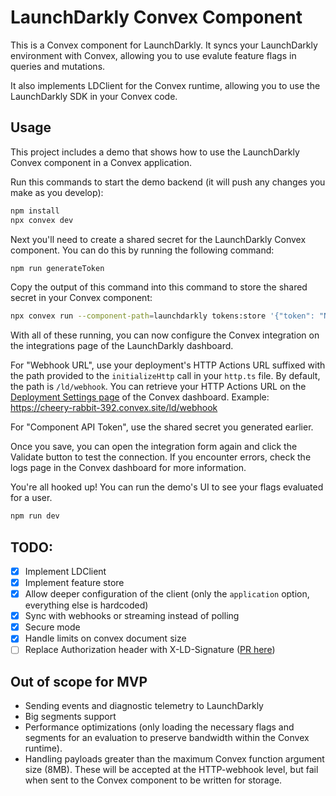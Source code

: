 # LaunchDarkly Convex Component

This is a Convex component for LaunchDarkly. It syncs your LaunchDarkly environment with Convex, allowing you to use evalute feature flags in queries and mutations.

It also implements LDClient for the Convex runtime, allowing you to use the LaunchDarkly SDK in your Convex code.

## Usage

This project includes a demo that shows how to use the LaunchDarkly Convex component in a Convex application.

Run this commands to start the demo backend (it will push any changes you make as you develop):

```bash
npm install
npx convex dev
```

Next you'll need to create a shared secret for the LaunchDarkly Convex component. You can do this by running the following command:

```bash
npm run generateToken
```

Copy the output of this command into this command to store the shared secret in your Convex component:

```bash
npx convex run --component-path=launchdarkly tokens:store '{"token": "NEW_TOKEN_HERE"}'
```

With all of these running, you can now configure the Convex integration on the integrations page of the LaunchDarkly dashboard.

For "Webhook URL", use your deployment's HTTP Actions URL suffixed with the path provided to the `initializeHttp` call in your `http.ts` file. By default, the path is `/ld/webhook`. You can retrieve your HTTP Actions URL on the [Deployment Settings page](https://dashboard.convex.dev/deployment/settings) of the Convex dashboard. Example: https://cheery-rabbit-392.convex.site/ld/webhook

For "Component API Token", use the shared secret you generated earlier.

Once you save, you can open the integration form again and click the Validate button to test the connection. If you encounter errors, check the logs page in the Convex dashboard for more information.

You're all hooked up! You can run the demo's UI to see your flags evaluated for a user.

```bash
npm run dev
```

## TODO:

- [x] Implement LDClient
- [x] Implement feature store
- [x] Allow deeper configuration of the client (only the `application` option, everything else is hardcoded)
- [x] Sync with webhooks or streaming instead of polling
- [x] Secure mode
- [x] Handle limits on convex document size
- [ ] Replace Authorization header with X-LD-Signature ([PR here](https://github.com/launchdarkly/integration-framework/pull/80))

## Out of scope for MVP

- Sending events and diagnostic telemetry to LaunchDarkly
- Big segments support
- Performance optimizations (only loading the necessary flags and segments for an evaluation to preserve bandwidth within the Convex runtime).
- Handling payloads greater than the maximum Convex function argument size (8MB). These will be accepted at the HTTP-webhook level, but fail when sent to the Convex component to be written for storage.
